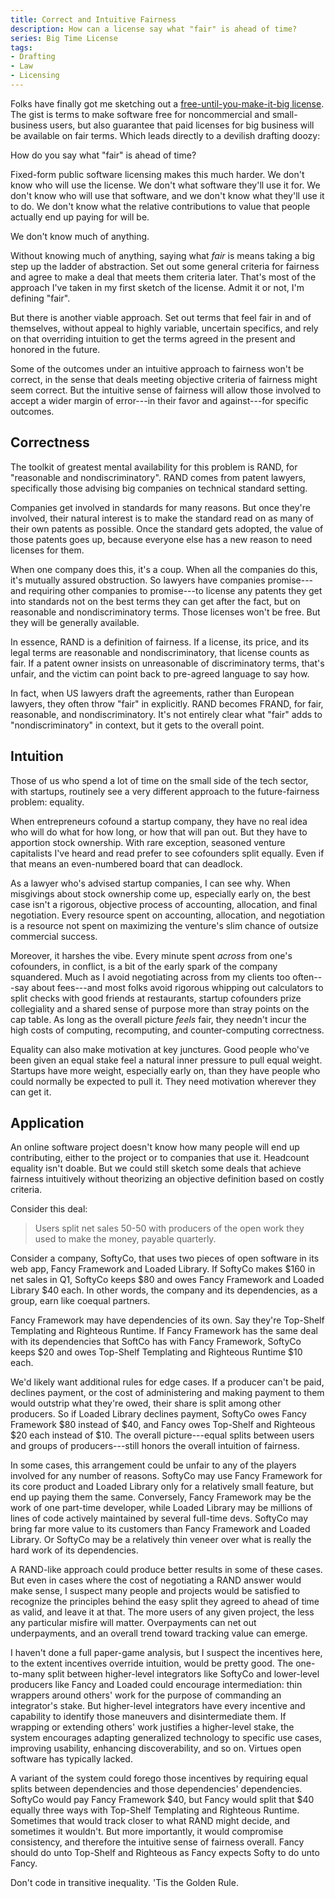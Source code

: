 ```yaml
---
title: Correct and Intuitive Fairness
description: How can a license say what "fair" is ahead of time?
series: Big Time License
tags:
- Drafting
- Law
- Licensing
---
```


Folks have finally got me sketching out a [free-until-you-make-it-big license](https://github.com/berneout/big-time-public-license/blob/master/license.md).  The gist is terms to make software free for noncommercial and small-business users, but also guarantee that paid licenses for big business will be available on fair terms.  Which leads directly to a devilish drafting doozy:

How do you say what "fair" is ahead of time?

Fixed-form public software licensing makes this much harder.  We don't know who will use the license.  We don't what software they'll use it for.  We don't know who will use that software, and we don't know what they'll use it to do.  We don't know what the relative contributions to value that people actually end up paying for will be.

We don't know much of anything.

Without knowing much of anything, saying what _fair_ is means taking a big step up the ladder of abstraction.  Set out some general criteria for fairness and agree to make a deal that meets them criteria later.  That's most of the approach I've taken in my first sketch of the license.  Admit it or not, I'm defining "fair".

But there is another viable approach.  Set out terms that feel fair in and of themselves, without appeal to highly variable, uncertain specifics, and rely on that overriding intuition to get the terms agreed in the present and honored in the future.

Some of the outcomes under an intuitive approach to fairness won't be correct, in the sense that deals meeting objective criteria of fairness might seem correct.  But the intuitive sense of fairness will allow those involved to accept a wider margin of error---in their favor and against---for specific outcomes.

## Correctness

The toolkit of greatest mental availability for this problem is RAND, for "reasonable and nondiscriminatory".  RAND comes from patent lawyers, specifically those advising big companies on technical standard setting.

Companies get involved in standards for many reasons.  But once they're involved, their natural interest is to make the standard read on as many of their own patents as possible.  Once the standard gets adopted, the value of those patents goes up, because everyone else has a new reason to need licenses for them.

When one company does this, it's a coup.  When all the companies do this, it's mutually assured obstruction.  So lawyers have companies promise---and requiring other companies to promise---to license any patents they get into standards not on the best terms they can get after the fact, but on reasonable and nondiscriminatory terms.  Those licenses won't be free.  But they will be generally available.

In essence, RAND is a definition of fairness.  If a license, its price, and its legal terms are reasonable and nondiscriminatory, that license counts as fair.  If a patent owner insists on unreasonable of discriminatory terms, that's unfair, and the victim can point back to pre-agreed language to say how.

In fact, when US lawyers draft the agreements, rather than European lawyers, they often throw "fair" in explicitly. RAND becomes FRAND, for fair, reasonable, and nondiscriminatory.  It's not entirely clear what "fair" adds to "nondiscriminatory" in context, but it gets to the overall point.

## Intuition

Those of us who spend a lot of time on the small side of the tech sector, with startups, routinely see a very different approach to the future-fairness problem: equality.

When entrepreneurs cofound a startup company, they have no real idea who will do what for how long, or how that will pan out.  But they have to apportion stock ownership.  With rare exception, seasoned venture capitalists I've heard and read prefer to see cofounders split equally.  Even if that means an even-numbered board that can deadlock.

As a lawyer who's advised startup companies, I can see why.  When misgivings about stock ownership come up, especially early on, the best case isn't a rigorous, objective process of accounting, allocation, and final negotiation.  Every resource spent on accounting, allocation, and negotiation is a resource not spent on maximizing the venture's slim chance of outsize commercial success.

Moreover, it harshes the vibe.    Every minute spent _across_ from one's cofounders, in conflict, is a bit of the early spark of the company squandered.  Much as I avoid negotiating across from my clients too often---say about fees---and most folks avoid rigorous whipping out calculators to split checks with good friends at restaurants, startup cofounders prize collegiality and a shared sense of purpose more than stray points on the cap table.  As long as the overall picture _feels_ fair, they needn't incur the high costs of computing, recomputing, and counter-computing correctness.

Equality can also make motivation at key junctures.  Good people who've been given an equal stake feel a natural inner pressure to pull equal weight.  Startups have more weight, especially early on, than they have people who could normally be expected to pull it.  They need motivation wherever they can get it.

## Application

An online software project doesn't know how many people will end up contributing, either to the project or to companies that use it.  Headcount equality isn't doable.  But we could still sketch some deals that achieve fairness intuitively without theorizing an objective definition based on costly criteria.

Consider this deal:

> Users split net sales 50-50 with producers of the open work they used to make the money, payable quarterly.

Consider a company, SoftyCo, that uses two pieces of open software in its web app, Fancy Framework and Loaded Library.  If SoftyCo makes $160 in net sales in Q1, SoftyCo keeps $80 and owes Fancy Framework and Loaded Library $40 each.  In other words, the company and its dependencies, as a group, earn like coequal partners.

Fancy Framework may have dependencies of its own.  Say they're Top-Shelf Templating and Righteous Runtime.  If Fancy Framework has the same deal with its dependencies that SoftCo has with Fancy Framework, SoftyCo keeps $20 and owes Top-Shelf Templating and Righteous Runtime $10 each.

We'd likely want additional rules for edge cases.  If a producer can't be paid, declines payment, or the cost of administering and making payment to them would outstrip what they're owed, their share is split among other producers.  So if Loaded Library declines payment, SoftyCo owes Fancy Framework $80 instead of $40, and Fancy owes Top-Shelf and Righteous $20 each instead of $10.  The overall picture---equal splits between users and groups of producers---still honors the overall intuition of fairness.

In some cases, this arrangement could be unfair to any of the players involved for any number of reasons.  SoftyCo may use Fancy Framework for its core product and Loaded Library only for a relatively small feature, but end up paying them the same.  Conversely, Fancy Framework may be the work of one part-time developer, while Loaded Library may be millions of lines of code actively maintained by several full-time devs.  SoftyCo may bring far more value to its customers than Fancy Framework and Loaded Library.  Or SoftyCo may be a relatively thin veneer over what is really the hard work of its dependencies.

A RAND-like approach could produce better results in some of these cases.  But even in cases where the cost of negotiating a RAND answer would make sense, I suspect many people and projects would be satisfied to recognize the principles behind the easy split they agreed to ahead of time as valid, and leave it at that.  The more users of any given project, the less any particular misfire will matter.  Overpayments can net out underpayments, and an overall trend toward tracking value can emerge.

I haven't done a full paper-game analysis, but I suspect the incentives here, to the extent incentives override intuition, would be pretty good.  The one-to-many split between higher-level integrators like SoftyCo and lower-level producers like Fancy and Loaded could encourage intermediation: thin wrappers around others' work for the purpose of commanding an integrator's stake.  But higher-level integrators have every incentive and capability to identify those maneuvers and disintermediate them.  If wrapping or extending others' work justifies a higher-level stake, the system encourages adapting generalized technology to specific use cases, improving usability, enhancing discoverability, and so on.  Virtues open software has typically lacked.

A variant of the system could forego those incentives by requiring equal splits between dependencies and those dependencies' dependencies.  SoftyCo would pay Fancy Framework $40, but Fancy would split that $40 equally three ways with Top-Shelf Templating and Righteous Runtime.  Sometimes that would track closer to what RAND might decide, and sometimes it wouldn't.  But more importantly, it would compromise consistency, and therefore the intuitive sense of fairness overall.  Fancy should do unto Top-Shelf and Righteous as Fancy expects Softy to do unto Fancy.

Don't code in transitive inequality.  'Tis the Golden Rule.
